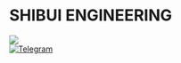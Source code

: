 # SHIBUI ENGINEERING
[![](https://dcbadge.vercel.app/api/server/xVM25nypkx)](https://discord.gg/xVM25nypkx)<br>
[![Telegram](https://img.shields.io/badge/Telegram-2CA5E0?style=for-the-badge&logo=telegram&logoColor=white)](https://t.me/shibui_engineering)
